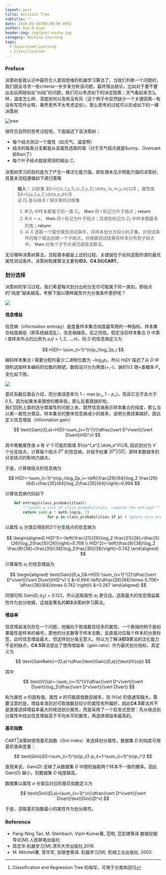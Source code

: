 ```yaml
---
layout: post
title: Decision Tree
subtitle: ''
date: 2016-04-05T00:00:00.000Z
author: Run.D.Guan
header-img: img/post-macha.jpg
category: Machine-learning
tags:
  - Supervised-Learning
  - Classification
---
```


### Preface
决策树是我认识中最符合人直观思维的机器学习算法了，当我们判断一个问题时，我们就会寻求一些criteria一步步来分析该问题，最终得出结论。比如对于要不要出去玩网球如此"纠结"的问题，我们可以考虑如下的决定因素：天气看起来怎么样、温度怎么样、湿度如何以及有没有风（这个例子中显然缺少一个关键因素--有没有写完作业啊，果然老外不太考虑这些）。那么思考的过程可以形成如下的一棵决策树

![tree](http://7xqutp.com1.z0.glb.clouddn.com/dt2.PNG)

很符合自然的思考过程吧，下面描述下该决策树：

 * 每个结点测试一个属性（如天气、温度啊）
 * 结点的每条分支都是从该属性选取的值（对于天气结点就是Sunny、Overcast和Rain了）
 * 每个叶子结点就是预测的输出 $C_i$

决策树学习的目的是为了产生一棵泛化能力强，即处理未见示例能力强的决策树，其基本流程遵循如下递归策略

>**输入：** 训练集 $D=\\{(x_1,y_1),(x_2,y_2),\dots, (x_m,y_m)\\}$ ，属性值 $A=\\{a_1,a_2,\dots,a_d\\}$  
设 $D_t$ 是与结点 $t$ 相关联的训练集   
>1.  **if** $D_t$ 中样本都属于同一类 $C_i$，  **then** 将 $t$ 标记为叶子结点；**return**  
>2.  **if** $A=\varnothing$， **then** 将 $t$ 标记为叶子结点；其类别标记为 $D_t$ 中样本数最多的类；**return**  
>3.  从 $A$ 选取一个最优属性测试条件，将样本划分为较小的子集。对测试条件的每个输出创建一个子结点，并根据测试结果将样本分布到子结点中。 **then** 对每个子节点递归调用该算法。

无论哪种决策树算法，流程基本都是上述的过程，关键就在于如何选取所谓的最优属性测试条件。决策树构建算法主要有**ID3**，**C4.5**和**CART**。

### 划分选择

决策树的学习过程，我们希望每次划分出的分支尽可能属于同一类别，即结点的“纯度”越来越高。考察下面以哪种属性作为分类条件更好呢？

![](http://7xqutp.com1.z0.glb.clouddn.com/attri.png?imageView/2/w/600/q/100)

#### 信息增益
信息熵（information entropy）是度量样本集合纯度最常用的一种指标，样本集合纯度越低（即系统越混乱），信息熵越高，反之则低。假定当前样本集合 $D$ 中第 $i$ 类样本所占的比例为 $p_i (i=1,2,\dots,n)$，则 $D$ 的信息熵定义为

$$
    H(D)=-\sum_{i=1}^{n}p_i\log_2p_i
$$

编码样本集合 $i$ 需要分配的最少二进制位数为 $-\log_2p_i$，所以 $H(D)$ 描述了从 $D$ 中随机选取样本编码的位数的期望。数假设只分为两类(+,-)，熵的$1/2$ 随+类概率 $P_+$ 变化如下图，

![](http://7xqutp.com1.z0.glb.clouddn.com/dt1.PNG?imageView/2/w/490/q/90)

基尼系数后面会介绍，而分类误差率为 $1-\max(p_+,1-p_+)$，而且它总不会大于0.5，因为如果本来猜想的概率低，那么反着猜就好啦。  
我们回到上面的选分类属性的问题上来，既然信息熵表示样本集合的纯度，那么当以某一属性分类后，样本集合的整体信息熵减小的越多，说明分类效果越好。因此定义信息增益（information gain）

$$
\text{Gain}(D,a)=H(D)-\sum_{v=1}^{V}\dfrac{\vert D^v\vert}{\vert D\vert}H(D^v)
$$

其中离散属性值 $a$ 有 $V$ 个可能的取值 $\\{a^1,a^2,\dots,a^V\\}$, 因此划分为 $V$ 个分支结点，计算每个结点 $D^v$ 的信息熵，并赋予权重 $\vert D^v\vert /\vert D\vert$，即样本数越多的分支结点的影响力越大。

于是，计算根结点的信息熵为

$$
    H(D)=-\sum_{i=1}^{n}p_i\log_2p_i=-\left(\frac{29}{64}\log_2 \frac{29}{64}+\frac{35}{64}\log_2\frac{35}{64}\right)=0.994
$$

计算信息熵代码如下

```python
    def entropy(class_probabilities):
        """given a list of class probabilities, compute the entropy"""
        return sum(-p * math.log(p, 2)
                   for p in class_probabilities if p) # ignore zero probabilities
```
以属性 $a_i$ 分类后得到的2个分支结点的信息熵为

$$
\begin{aligned}
        H(D^1)=-\left(\frac{21}{26}\log_2 \frac{21}{26}+\frac{5}{26}\log_2\frac{5}{26}\right)=0.706 \\
        H(D^2)=-\left(\frac{8}{38}\log_2 \frac{8}{38}+\frac{30}{38}\log_2\frac{30}{38}\right)=0.742
\end{aligned}
$$

计算属性 $a_i$ 的信息增益为

$$
\begin{aligned}
        \text{Gain}(D,a_1)&=H(D)-\sum_{v=1}^{2}\dfrac{\vert D^v\vert}{\vert D\vert}H(D^v) \\
        &=0.994-\left(\dfrac{26}{64}\times 0.706+ \dfrac{38}{64}\times 0.742 \right)\\
        &=0.267
\end{aligned}
$$

同理可知 $\text{Gain}(D,a_2)=0.122$，所以选取属性 $a_1$ 更合适。选取最大的信息增益属性作为划分依据，这就是著名的**ID3**决策树学习算法。

#### 增益率

信息增益准则存在一个问题，他偏向于取值数目较多的属性。一个极端的例子是如果属性是样本的编号，那他的分支数等于样本总数，且直接对应每个样本的分类标签，此时信息增益最大，但这样划分毫无意义。所以为了解决**ID3**算法的泛化能力不足的缺点，**C4.5**算法提出了使用增益率（gain ratio）作为最优划分指标，其定义为

$$
    \text{GainRatio}=(D,a)=\dfrac{\text{Gain}(D,a)}{\text{IV}(a)}
$$

其中

$$
    \text{IV}(a)=-\sum_{v=1}^{V}\dfrac{\vert D^v\vert}{\vert D\vert}\log_2\dfrac{\vert D^v\vert}{\vert D\vert}
$$

称为属性 $a$ 的固有值。属性 $a$ 的可能取值数目越多，则 $\text{IV}(a)$ 的值通常越大。需要注意的是，增益率准则对可取值数目较少的属性有所偏好，因此**C4.5**算法并不是直接选择增益率最大的候选划分属性，而是采用了一个启发式思想：先从候选划分属性中找出信息增益高于平均水平的属性，再选择增益率最高的。

#### 基尼指数
CART[^key]决策树使用基尼指数（Gini index）来选择划分属性，数据集 $D$ 的纯度可用基尼值来度量：

$$
    \text{Gini}(D)=\sum_{i=1}^{n}p_i(1-p_i)=1-\sum_{i=1}^{n}p_i^2
$$

直观来说，$\text{Gain}(D)$ 反映了从数据集 $D$ 中随机抽取两个样本不一致的概率。因此 $\text{Gain}(D)$ 越小，则数据集 $D$ 纯度越高。

数据集以属性 $a$ 分类后对应的基尼指数定义为

$$
    \text{Gini}(D,a)=\sum_{v=1}^{n}\dfrac{\vert D^v\vert}{\vert D\vert}\text{Gini}(D^v)
$$

于是，选取基尼指数最小的属性作为划分属性。


[^key]: Classification and Regression Tree 的缩写，可用于分类和回归

### Reference
* Pang-Ning Tan, M. Steinbach, Vipin Kumar著, 范明, 范宏建等译.数据挖掘导论[M].人民邮电出版社.
* 周志华.机器学习[M].清华大学出版社,2016.
* M. Mitchell著, 曾华军, 张银奎等译. 机器学习[M]. 机械工业出版社, 2003.
